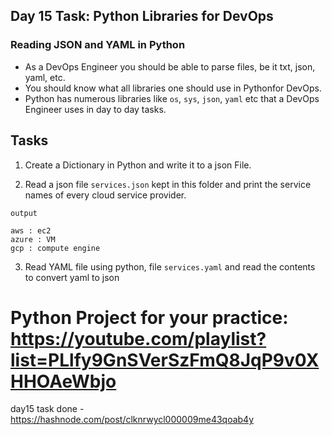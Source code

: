 ## Day 15 Task: Python Libraries for DevOps

### Reading JSON and YAML in Python

- As a DevOps Engineer you should be able to parse files, be it txt, json, yaml, etc. 
- You should know what all libraries one should use in Pythonfor DevOps.
- Python has numerous libraries like `os`, `sys`, `json`, `yaml` etc that a DevOps Engineer uses in day to day tasks.



## Tasks
1. Create a Dictionary in Python and write it to a json File.

2. Read a json file `services.json` kept in this folder and print the service names of every cloud service provider.

```
output

aws : ec2
azure : VM
gcp : compute engine

```
3. Read YAML file using python, file `services.yaml` and read the contents to convert yaml to json

Python Project for your practice:
https://youtube.com/playlist?list=PLlfy9GnSVerSzFmQ8JqP9v0XHHOAeWbjo
=================================================================================================================================
day15 task done - https://hashnode.com/post/clknrwycl000009me43qoab4y
